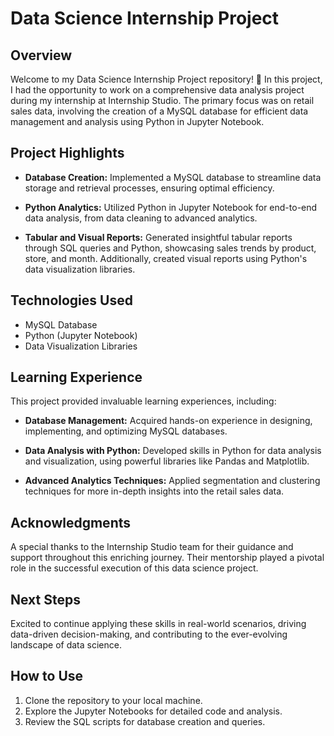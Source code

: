 # Data Science Internship Project

## Overview

Welcome to my Data Science Internship Project repository! 🚀 In this project, I had the opportunity to work on a comprehensive data analysis project during my internship at Internship Studio. The primary focus was on retail sales data, involving the creation of a MySQL database for efficient data management and analysis using Python in Jupyter Notebook.

## Project Highlights

- **Database Creation:** Implemented a MySQL database to streamline data storage and retrieval processes, ensuring optimal efficiency.

- **Python Analytics:** Utilized Python in Jupyter Notebook for end-to-end data analysis, from data cleaning to advanced analytics.

- **Tabular and Visual Reports:** Generated insightful tabular reports through SQL queries and Python, showcasing sales trends by product, store, and month. Additionally, created visual reports using Python's data visualization libraries.

## Technologies Used

- MySQL Database
- Python (Jupyter Notebook)
- Data Visualization Libraries

## Learning Experience

This project provided invaluable learning experiences, including:

- **Database Management:** Acquired hands-on experience in designing, implementing, and optimizing MySQL databases.

- **Data Analysis with Python:** Developed skills in Python for data analysis and visualization, using powerful libraries like Pandas and Matplotlib.

- **Advanced Analytics Techniques:** Applied segmentation and clustering techniques for more in-depth insights into the retail sales data.

## Acknowledgments

A special thanks to the Internship Studio team for their guidance and support throughout this enriching journey. Their mentorship played a pivotal role in the successful execution of this data science project.

## Next Steps

Excited to continue applying these skills in real-world scenarios, driving data-driven decision-making, and contributing to the ever-evolving landscape of data science.

## How to Use

1. Clone the repository to your local machine.
2. Explore the Jupyter Notebooks for detailed code and analysis.
3. Review the SQL scripts for database creation and queries.
